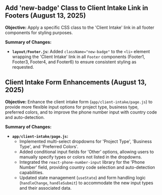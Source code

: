 ## Add 'new-badge' Class to Client Intake Link in Footers (August 13, 2025)

**Objective:** Apply a specific CSS class to the 'Client Intake' link in all footer components for styling purposes.

**Summary of Changes:**

-   **`layout/Footer.js`:** Added `className="new-badge"` to the `<li>` element wrapping the 'Client Intake' link in all `Footer` components (Footer1, Footer3, Footer4, and Footer6) to ensure consistent styling as requested.

## Client Intake Form Enhancements (August 13, 2025)

**Objective:** Enhance the client intake form (`app/client-intake/page.js`) to provide more flexible input options for project type, business type, preferred colors, and to improve the phone number input with country code and auto-detection.

**Summary of Changes:**

-   **`app/client-intake/page.js`:**
    -   Implemented multi-select dropdowns for 'Project Type', 'Business Type', and 'Preferred Colors'.
    -   Added conditional input fields for 'Other' options, allowing users to manually specify types or colors not listed in the dropdowns.
    -   Integrated the `react-phone-number-input` library for the 'Phone Number' field, providing country code selection and auto-detection capabilities.
    -   Updated state management (`useState`) and form handling logic (`handleChange`, `handleSubmit`) to accommodate the new input types and their associated data.